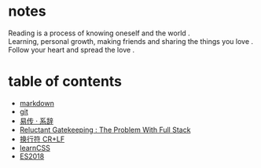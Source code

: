 # notes

Reading is a process of knowing oneself and the world .  
Learning, personal growth, making friends and sharing the things you love .  
Follow your heart and spread the love .  

# table of contents

- [markdown](./markdown/markdown.md)
- [git](./git/git.md)
- [易传 · 系辞](./jici/jici.md)
- [Reluctant Gatekeeping : The Problem With Full Stack](http://www.heydonworks.com/article/reluctant-gatekeeping-the-problem-with-full-stack)
- [换行符 CR+LF](./CR+LF/CR+LF.md)
- [learnCSS](./learnCSS/learnCSS.md)
- [ES2018](./ES2018/ES2018.md)